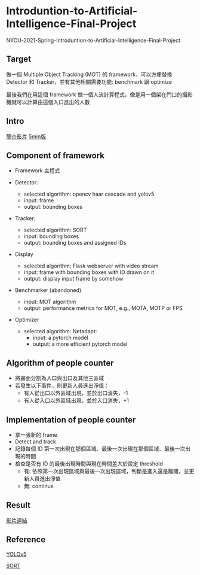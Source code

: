 # Introduntion-to-Artificial-Intelligence-Final-Project

NYCU-2021-Spring-Introduntion-to-Artificial-Intelligence-Final-Project

## Target

做一個 Multiple Object Tracking (MOT) 的 framework，可以方便替換 Detector 和 Tracker，並有其他相關需要功能: benchmark 跟 optimize

最後我們在用這個 framework 做一個人流計算程式，像是用一個架在門口的攝影機就可以計算由這個入口進出的人數

## Intro

[簡介影片](https://drive.google.com/open?id=1ruZbwQpqmyh1VfMgaAaDVPoa49bqdHZi)
[5min版](https://drive.google.com/open?id=1ekAbpHO72SQ0FeWtcUqqgYgLcRrNw-ku)

## Component of framework

- Framework
    主程式

- Detector:
  - selected algorithm: opencv haar cascade and yolov5
  - input: frame
  - output: bounding boxes

- Tracker:
  - selected algorithm: SORT
  - input: bounding boxes
  - output: bounding boxes and assigned IDs

- Display
  - selected algorithm: Flask webserver with video stream
  - input: frame with bounding boxes with ID drawn on it
  - output: display input frame by somehow

- Benchmarker (abandoned)
  - input: MOT algorithm
  - output: performance metrics for MOT, e.g., MOTA, MOTP or FPS

- Optimizer
  - selected algorithm: Netadapt:
    - input: a pytorch model
    - output: a more efficient pytorch model

## Algorithm of people counter

- 將畫面分割為入口與出口及其他三區域
- 若發生以下事件，則更新人員進出淨值：
  - 有人從出口以外區域出現，並於出口消失，-1
  - 有人從入口以外區域出現，並於入口消失，+1
  
## Implementation of people counter

- 拿一張新的 frame
- Detect and track
- 記錄每個 ID 第一次出現在那個區域、最後一次出現在那個區域、最後一次出現的時間
- 檢查是否有 ID 的最後出現時間與現在時間差大於設定 threshold
  - 有: 依照第一次出現區域與最後一次出現區域，判斷是進入還是離開，並更新人員進出淨值
  - 無: continue

## Result

[影片連結](https://drive.google.com/open?id=1XU6IWtmS9EtDVjyI7nBtBGpsw_O3wCyD)

## Reference

[YOLOv5](https://github.com/ultralytics/yolov5)

[SORT](https://github.com/abewley/sort)
